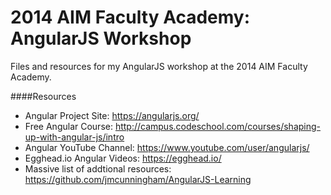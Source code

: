 2014 AIM Faculty Academy: AngularJS Workshop
============================

Files and resources for my AngularJS workshop at the 2014 AIM Faculty Academy.

####Resources
- Angular Project Site: https://angularjs.org/
- Free Angular Course: http://campus.codeschool.com/courses/shaping-up-with-angular-js/intro
- Angular YouTube Channel: https://www.youtube.com/user/angularjs/
- Egghead.io Angular Videos: https://egghead.io/
- Massive list of addtional resources: https://github.com/jmcunningham/AngularJS-Learning
 

